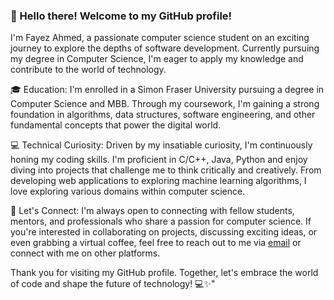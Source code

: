 ### 👋 Hello there! Welcome to my GitHub profile!

I'm Fayez Ahmed, a passionate computer science student on an exciting journey to explore the depths of software development. Currently pursuing my degree in Computer Science, I'm eager to apply my knowledge and contribute to the world of technology.

🎓 Education:
I'm enrolled in a Simon Fraser University pursuing a degree in Computer Science and MBB. Through my coursework, I'm gaining a strong foundation in algorithms, data structures, software engineering, and other fundamental concepts that power the digital world.

💻 Technical Curiosity:
Driven by my insatiable curiosity, I'm continuously honing my coding skills. I'm proficient in C/C++, Java, Python and enjoy diving into projects that challenge me to think critically and creatively. From developing web applications to exploring machine learning algorithms, I love exploring various domains within computer science.

<!-- 🚀 Projects and Side Ventures:
Beyond my academic pursuits, I enjoy working on personal projects and side ventures. These endeavors allow me to apply the knowledge I've acquired, experiment with new technologies, and push the boundaries of what I can accomplish. I'm always excited to share my projects and learn from the feedback and experiences of others.

📚 Lifelong Learner:
As a computer science student, I recognize that the field is constantly evolving. I'm committed to lifelong learning, regularly engaging in online courses, tutorials, and technical blogs to stay updated with the latest advancements. I embrace challenges and seek opportunities to expand my skills and knowledge.
 -->
🤝 Let's Connect:
I'm always open to connecting with fellow students, mentors, and professionals who share a passion for computer science. If you're interested in collaborating on projects, discussing exciting ideas, or even grabbing a virtual coffee, feel free to reach out to me via [email](mailto:fayezkaleemahmed@gmail.com) or connect with me on other platforms.

Thank you for visiting my GitHub profile. Together, let's embrace the world of code and shape the future of technology! 💻✨"

<!--
**FayezAhmed/FayezAhmed** is a ✨ _special_ ✨ repository because its `README.md` (this file) appears on your GitHub profile.

Here are some ideas to get you started:

- 🔭 I’m currently working on ...
- 🌱 I’m currently learning ...
- 👯 I’m looking to collaborate on ...
- 🤔 I’m looking for help with ...
- 💬 Ask me about ...
- 📫 How to reach me: ...
- 😄 Pronouns: ...
- ⚡ Fun fact: ...
-->
